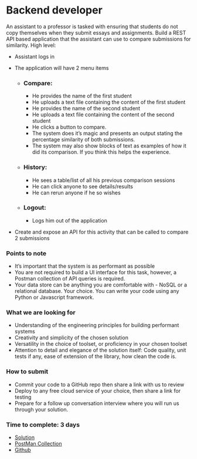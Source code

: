 # Backend developer

An assistant to a professor is tasked with ensuring that students do not copy themselves when they submit essays and assignments.
Build a REST API based application that the assistant can use to compare submissions for similarity. High level:

- Assistant logs in
- The application will have 2 menu items

  - ### Compare:
    - He provides the name of the first student
    - He uploads a text file containing the content of the first student
    - He provides the name of the second student
    - He uploads a text file containing the content of the second student
    - He clicks a button to compare.
    - The system does it’s magic and presents an output stating the percentage similarity of both submissions.
    - The system may also show blocks of text as examples of how it did its comparison. If you think this helps the experience.
  - ### History:

    - He sees a table/list of all his previous comparison sessions
    - He can click anyone to see details/results
    - He can rerun anyone if he so wishes

  - ### Logout:
    - Logs him out of the application

- Create and expose an API for this activity that can be called to compare 2 submissions

### Points to note

- It’s important that the system is as performant as possible
- You are not required to build a UI interface for this task, however, a Postman collection of API queries is required.
- Your data store can be anything you are comfortable with - NoSQL or a relational database. Your choice.
  You can write your code using any Python or Javascript framework.

### What we are looking for

- Understanding of the engineering principles for building performant systems
- Creativity and simplicity of the chosen solution
- Versatility in the choice of toolset, or proficiency in your chosen toolset
- Attention to detail and elegance of the solution itself: Code quality, unit tests if any, ease of extension of the library, how clean the code is.

### How to submit

- Commit your code to a GitHub repo then share a link with us to review
- Deploy to any free cloud service of your choice, then share a link for testing
- Prepare for a follow up conversation interview where you will run us through your solution.

### Time to complete: 3 days

- [Solution](https://career-way-backend.herokuapp.com/)
- [PostMan Collection](https://www.getpostman.com/collections/dee96c4728d72c893fde)
- [Github](https://github.com/yuhcee/career-way-bankend-test)
